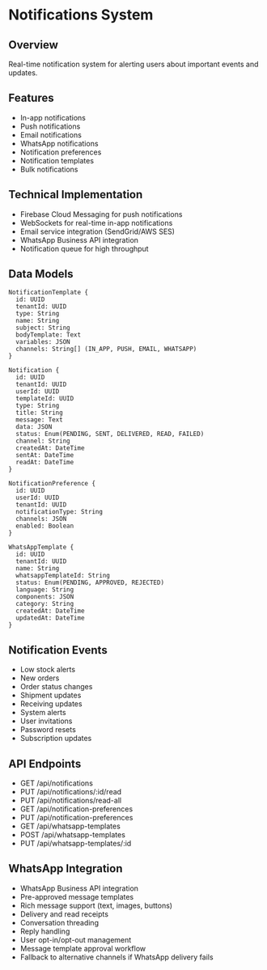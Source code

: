 # Notifications System

## Overview

Real-time notification system for alerting users about important events and updates.

## Features

- In-app notifications
- Push notifications
- Email notifications
- WhatsApp notifications
- Notification preferences
- Notification templates
- Bulk notifications

## Technical Implementation

- Firebase Cloud Messaging for push notifications
- WebSockets for real-time in-app notifications
- Email service integration (SendGrid/AWS SES)
- WhatsApp Business API integration
- Notification queue for high throughput

## Data Models

```
NotificationTemplate {
  id: UUID
  tenantId: UUID
  type: String
  name: String
  subject: String
  bodyTemplate: Text
  variables: JSON
  channels: String[] (IN_APP, PUSH, EMAIL, WHATSAPP)
}

Notification {
  id: UUID
  tenantId: UUID
  userId: UUID
  templateId: UUID
  type: String
  title: String
  message: Text
  data: JSON
  status: Enum(PENDING, SENT, DELIVERED, READ, FAILED)
  channel: String
  createdAt: DateTime
  sentAt: DateTime
  readAt: DateTime
}

NotificationPreference {
  id: UUID
  userId: UUID
  tenantId: UUID
  notificationType: String
  channels: JSON
  enabled: Boolean
}

WhatsAppTemplate {
  id: UUID
  tenantId: UUID
  name: String
  whatsappTemplateId: String
  status: Enum(PENDING, APPROVED, REJECTED)
  language: String
  components: JSON
  category: String
  createdAt: DateTime
  updatedAt: DateTime
}
```

## Notification Events

- Low stock alerts
- New orders
- Order status changes
- Shipment updates
- Receiving updates
- System alerts
- User invitations
- Password resets
- Subscription updates

## API Endpoints

- GET /api/notifications
- PUT /api/notifications/:id/read
- PUT /api/notifications/read-all
- GET /api/notification-preferences
- PUT /api/notification-preferences
- GET /api/whatsapp-templates
- POST /api/whatsapp-templates
- PUT /api/whatsapp-templates/:id

## WhatsApp Integration

- WhatsApp Business API integration
- Pre-approved message templates
- Rich message support (text, images, buttons)
- Delivery and read receipts
- Conversation threading
- Reply handling
- User opt-in/opt-out management
- Message template approval workflow
- Fallback to alternative channels if WhatsApp delivery fails
